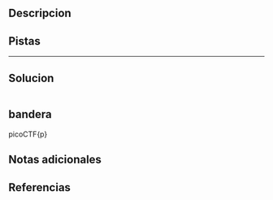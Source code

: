 ## Descripcion

## Pistas 
****** 
## Solucion
```
```
## bandera
picoCTF{p}

## Notas adicionales 

## Referencias